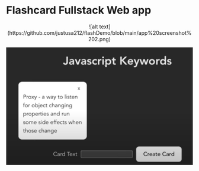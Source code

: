 <h1>Flashcard Fullstack Web app</h1>

<p align="center">
![alt text](https://github.com/justusa212/flashDemo/blob/main/app%20screenshot%202.png)

![alt text](https://github.com/justusa212/flashDemo/blob/main/app%20screenshot.png)
</p>
